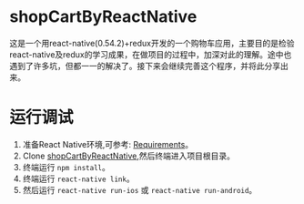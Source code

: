 # shopCartByReactNative
这是一个用react-native(0.54.2)+redux开发的一个购物车应用，主要目的是检验react-native及redux的学习成果，在做项目的过程中，加深对此的理解。途中也遇到了许多坑，但都一一的解决了。接下来会继续完善这个程序，并将此分享出来。

# 运行调试
1. 准备React Native环境,可参考: [Requirements](https://reactnative.cn/docs/0.51/getting-started.html)。
2. Clone [shopCartByReactNative](git@github.com:tangyuhui/shopCartByReactNative.git),然后终端进入项目根目录。
3. 终端运行 `npm install`。
4. 终端运行 `react-native link`。
5. 然后运行 `react-native run-ios` 或 `react-native run-android`。
